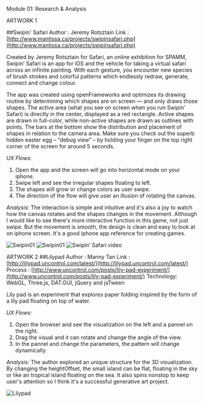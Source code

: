 Module 01: Research & Analysis

ARTWORK 1

##Swipin' Safari
Author : Jeremy Rotsztain
Link : [http://www.mantissa.ca/projects/swipinsafari.php](http://www.mantissa.ca/projects/swipinsafari.php)

Created by Jeremy Rotsztain for Safari, an online exhibition for SPAMM, Swipin’ Safari is an app for iOS and the vehicle for taking a virtual safari across an infinite painting. With each gesture, you encounter new species of brush strokes and colorful patterns which endlessly redraw, generate, connect and change colour.

The app was created using openFrameworks and optimizes its drawing routine by determining which shapes are on screen — and only draws those shapes. The active area (what you see on screen when you run Swipin’ Safari) is directly in the center, displayed as a red rectangle. Active shapes are drawn in full-color, while non-active shapes are drawn as outlines with points. The bars at the bottom show the distribution and placement of shapes in relation to the camera area. Make sure you check out the superb hidden easter egg – “debug view” – by holding your finger on the top right corner of the screen for around 5 seconds.

_UX Flows:_
1. Open the app and the screen will go into horizontal mode on your iphone.
2. Swipe left and see the irregular shapes floating to left.
3. The shapes will grow or change colors as user swipe.
4. The direction of the flow will give user an illusion of rotating the canvas.

_Analysis:_
The interaction is simple and intuitive and it's also a joy to watch how the canvas rotates and the shapes changes in the movement.
Although I would like to see there's more interactive function in this game, not just swipe. But the movement is smooth, the design is clean and easy to look at on iphone screen. It's a good iphone app reference for creating games.

![Swipin01](http://www.creativeapplications.net/wp-content/uploads/2013/05/sweepinsafari_01-debug.png)
![Swipin01](http://www.creativeapplications.net/wp-content/uploads/2013/05/sweepinsafari_01-debug2.png)
![Swipin’ Safari video](http://vimeo.com/64364581)


ARTWORK 2
##Lilypad
Author : Manny Tan
Link : [http://lilypad.uncontrol.com/latest/](http://lilypad.uncontrol.com/latest/)
Process : [http://www.uncontrol.com/posts/lily-pad-experiment/](http://www.uncontrol.com/posts/lily-pad-experiment/)
Technology: WebGL, Three.js, DAT.GUI, jQuery and jsTween

Lily pad is an experiment that explores paper folding inspired by the form of a lily pad floating on top of water.

_UX Flows:_
1. Open the browser and see the visualization on the left and a pannel on the right.
2. Drag the visual and it can rotate and change the angle of the view.
3. In the pannel and change the parameters, the pattern will change dynamically.

_Analysis:_
The author explored an unique structure for the 3D visualization. By changing the heightOffset, the small island can be flat, floating in the sky or like an tropical island floating on the sea. It also spins nonstop to keep user's attention so I think it's a successful generative art project.

![Lilypad](http://www.chromeexperiments.com/detail/lilypad/img/ahZzfmNocm9tZXhwZXJpbWVudHMtaHJkchgLEg9FeHBlcmltZW50SW1hZ2UY4In0CAw/large)
